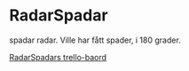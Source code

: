 # RadarSpadar
spadar radar. Ville har fått spader, i 180 grader.


[RadarSpadars trello-baord](https://trello.com/b/1dIxj9IL/radarspadar)